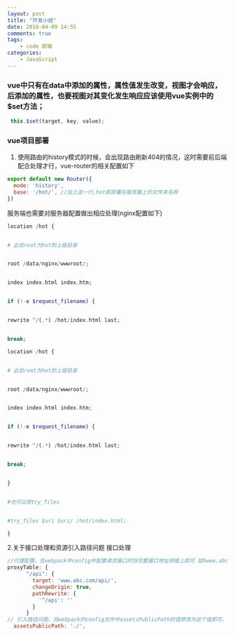 ```yaml
---
layout: post
title: "开发小结"
date: 2018-04-09 14:55
comments: true
tags: 
	- code 前端 
categories:
	- JavaScript 
---
```

### vue中只有在data中添加的属性，属性值发生改变，视图才会响应，后添加的属性，也要视图对其变化发生响应应该使用vue实例中的$set方法；
```javaScript
 this.$set(target, key, value);
```
### vue项目部署
1. 使用路由的history模式的时候，会出现路由刷新404的情况，这时需要前后端配合处理才行，vue-router的相关配置如下
```javaScript
export default new Router({
  mode: 'history',
  base: '/hot/', //加上这一行,hot即部署在服务器上的文件夹名称
})
```
服务端也需要对服务器配置做出相应处理(nginx配置如下)
```php
location /hot { 


# 此处root为hot的上级目录


root /data/nginx/wwwroot/; 


index index.html index.htm;


if (!-e $request_filename) {


rewrite ^/(.*) /hot/index.html last;


break;

location /hot { 


# 此处root为hot的上级目录


root /data/nginx/wwwroot/; 


index index.html index.htm;


if (!-e $request_filename) {


rewrite ^/(.*) /hot/index.html last;


break;


}


#也可以用try_files


#try_files $uri $uri/ /hot/index.html;

}
```
2.关于接口处理和资源引入路径问题
接口处理

```JavaScript
//代理配置，在webpack中config中配置请求接口时将完整接口地址拼接上即可 如hwww.abc.com/api/user/isLogin ,请求是地址为user/isLogin;
proxyTable: {
      "/api": {
        target: 'www.abc.com/api/',
        changeOrigin: true,
        pathRewrite: {
          '^/api': ''
        }
      }
// 引入路径问题，将webpack的config文件中assetsPublicPath的值修改为这个值即可，使用相对路径引入。
  assetsPublicPath: './',

```